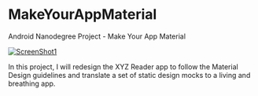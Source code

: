 # MakeYourAppMaterial
Android Nanodegree Project - Make Your App Material

[![ScreenShot1](https://raw.githubusercontent.com/theeheng/MakeYourAppMaterial/master/demo1.gif)](https://www.youtube.com/watch?v=AcHNI5wE4DI) 

In this project, I will redesign the XYZ Reader app to follow the Material Design guidelines and translate a set of static design mocks to a living and breathing app.
